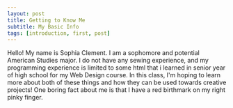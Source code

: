 ```yaml
---
layout: post
title: Getting to Know Me
subtitle: My Basic Info
tags: [introduction, first, post]
---
```


Hello! My name is Sophia Clement. I am a sophomore and potential American Studies major. I do not have any sewing experience, and my programming experience is limited to some html that i learned in senior year of high school for my Web Design course. In this class, I'm hoping to learn more about both of these things and how they can be used towards creative projects! One boring fact about me is that I have a red birthmark on my right pinky finger.
